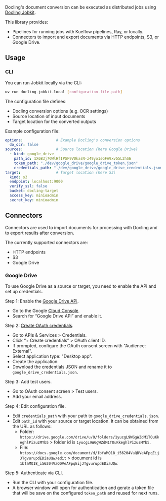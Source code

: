 Docling's document conversion can be executed as distributed jobs using [Docling Jobkit](https://github.com/docling-project/docling-jobkit).

This library provides:

- Pipelines for running jobs with Kueflow pipelines, Ray, or locally.
- Connectors to import and export documents via HTTP endpoints, S3, or Google Drive.

## Usage

### CLI

You can run Jobkit locally via the CLI:

```sh
uv run docling-jobkit-local [configuration-file-path]
```

The configuration file defines:

- Docling conversion options (e.g. OCR settings)
- Source location of input documents
- Target location for the converted outputs

Example configuration file:

```yaml
options:               # Example Docling's conversion options
  do_ocr: false         
sources:               # Source location (here Google Drive)
  - kind: google_drive
    path_id: 1X6B3j7GWlHfIPSF9VUkasN-z49yo1sGFA9xv55L2hSE
    token_path: "./dev/google_drive/google_drive_token.json" 
    credentials_path: "./dev/google_drive/google_drive_credentials.json"  
target:                # Target location (here S3)
  kind: s3
  endpoint: localhost:9000
  verify_ssl: false
  bucket: docling-target
  access_key: minioadmin
  secret_key: minioadmin
```

## Connectors

Connectors are used to import documents for processing with Docling and to export results after conversion.

The currently supported connectors are:

- HTTP endpoints
- S3
- Google Drive

### Google Drive

To use Google Drive as a source or target, you need to enable the API and set up credentials.

Step 1: Enable the [Google Drive API](https://console.cloud.google.com/apis/enableflow?apiid=drive.googleapis.com).

- Go to the Google [Cloud Console](https://console.cloud.google.com/).
- Search for “Google Drive API” and enable it.

Step 2: [Create OAuth credentials](https://developers.google.com/workspace/drive/api/quickstart/python#authorize_credentials_for_a_desktop_application). 

- Go to APIs & Services > Credentials.
- Click “+ Create credentials” > OAuth client ID.
- If prompted, configure the OAuth consent screen with "Audience: External".
- Select application type: "Desktop app".
- Create the application
- Download the credentials JSON and rename it to `google_drive_credentials.json`.

Step 3: Add test users.

- Go to OAuth consent screen > Test users.
- Add your email address.

Step 4: Edit configuration file.

- Edit `credentials_path` with your path to `google_drive_credentials.json`.
- Edit `path_id` with your source or target location. It can be obtained from the URL as follows:
    - Folder: `https://drive.google.com/drive/u/0/folders/1yucgL9WGgWZdM1TOuKkeghlPizuzMYb5` > folder id is `1yucgL9WGgWZdM1TOuKkeghlPizuzMYb5`.
    - File: `https://docs.google.com/document/d/1bfaMQ18_i56204VaQDVeAFpqEijJTgvurupdEDiaUQw/edit` > document id is `1bfaMQ18_i56204VaQDVeAFpqEijJTgvurupdEDiaUQw`.

Step 5: Authenticate via CLI.

- Run the CLI with your configuration file.
- A browser window will open for authentication and gerate a token file that will be save on the configured `token_path` and reused for next runs.
